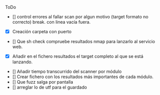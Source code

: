 ToDo
- [] control errores al fallar scan por algun motivo (target formato no correcto) break. con linea vacía fuera.
- [x] Creación carpeta con puerto
- [] Que sh check compruebe resultados nmap para lanzarlo al servicio web.
- [x] Añadir en el fichero resultados el target completo al que se está lanzando.
- [] Añadir tiempo transcurrido del scanner por módulo
- [] Crear fichero con los resultados más importantes de cada módulo.
- [] Que fuzz salga por pantalla
- [] arreglar lo de utf para el guardado
